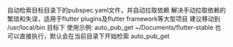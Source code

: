  自动检索目标目录下的pubspec.yaml文件，并自动拉取依赖
 解决手动拉取依赖的繁琐和失误，适用于flutter plugins及flutter  framework等大型项目
 建议移动到 /usr/local/bin 目标下
 使用示例:
    auto_pub_get ~/Documents/flutter-stable
 也可以直接执行，默认会在当前目录下开始检索
   auto_pub_get
